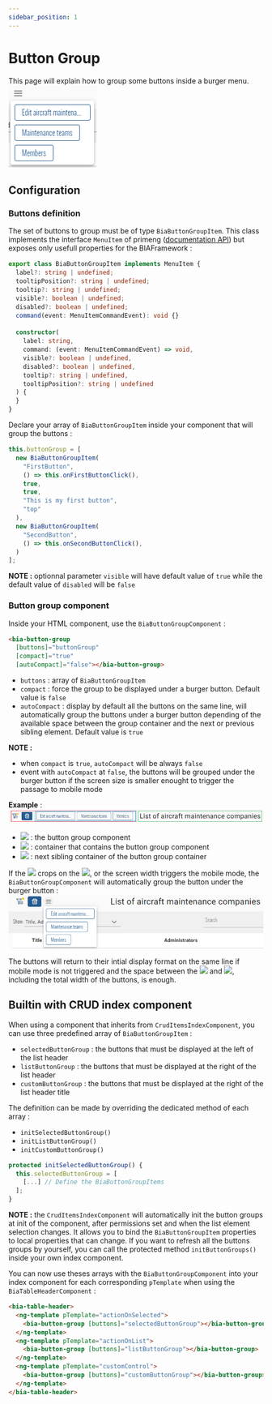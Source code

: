 ```yaml
---
sidebar_position: 1
---
```


# Button Group
This page will explain how to group some buttons inside a burger menu.  
![ButtonGroup](../../Images/ButtonGroup.png)

## Configuration
### Buttons definition
The set of buttons to group must be of type `BiaButtonGroupItem`. This class implements the interface `MenuItem` of primeng ([documentation API](https://v17.primeng.org/menubar#api.menubar.interfaces.MenuItem)) but exposes only usefull properties for the BIAFramework :
``` typescript
export class BiaButtonGroupItem implements MenuItem {
  label?: string | undefined;
  tooltipPosition?: string | undefined;
  tooltip?: string | undefined;
  visible?: boolean | undefined;
  disabled?: boolean | undefined;
  command(event: MenuItemCommandEvent): void {}

  constructor(
    label: string,
    command: (event: MenuItemCommandEvent) => void,
    visible?: boolean | undefined,
    disabled?: boolean | undefined,
    tooltip?: string | undefined,
    tooltipPosition?: string | undefined
  ) {
  }
}
```

Declare your array of `BiaButtonGroupItem` inside your component that will group the buttons : 
``` typescript
this.buttonGroup = [
  new BiaButtonGroupItem(
    "FirstButton",
    () => this.onFirstButtonClick(),
    true,
    true,
    "This is my first button",
    "top"
  ),
  new BiaButtonGroupItem(
    "SecondButton",
    () => this.onSecondButtonClick(),
  )
];
```

**NOTE :** optionnal parameter `visible` will have default value of `true` while the default value of `disabled` will be `false` 
### Button group component
Inside your HTML component, use the `BiaButtonGroupComponent` :
``` html
<bia-button-group
  [buttons]="buttonGroup"
  [compact]="true"
  [autoCompact]="false"></bia-button-group>
``` 
- `buttons` : array of `BiaButtonGroupItem`
- `compact` : force the group to be displayed under a burger button. Default value is `false`
- `autoCompact` : display by default all the buttons on the same line, will automatically group the buttons under a burger button depending of the available space between the group container and the next or previous sibling element. Default value is `true`

**NOTE :** 
- when `compact` is `true`, `autoCompact` will be always `false`
- event with `autoCompact` at `false`, the buttons will be grouped under the burger button if the screen size is smaller enought to trigger the passage to mobile mode

**Example** :  
![ButtonGoupNotGroup](../../Images/ButtonGroup_NotGroup.png)
- ![](https://img.shields.io/static/v1?label=&message=blue%20container&color=blue) : the button group component
- ![](https://img.shields.io/static/v1?label=&message=red%20container&color=red) : container that contains the button group component
- ![](https://img.shields.io/static/v1?label=&message=green%20container&color=green) : next sibling container of the button group container

If the ![](https://img.shields.io/static/v1?label=&message=green%20container&color=green) crops on the ![](https://img.shields.io/static/v1?label=&message=red%20container&color=red), or the screen width triggers the mobile mode, the `BiaButtonGroupComponent` will automatically group the button under the burger button :  
![ButtonGroup](../../Images/ButtonGroup_Group.png)

The buttons will return to their intial display format on the same line if mobile mode is not triggered and the space between the ![](https://img.shields.io/static/v1?label=&message=green%20container&color=green) and ![](https://img.shields.io/static/v1?label=&message=red%20container&color=red), including the total width of the buttons, is enough.



## Builtin with CRUD index component
When using a component that inherits from `CrudItemsIndexComponent`, you can use three predefined array of `BiaButtonGroupItem` :
- `selectedButtonGroup` : the buttons that must be displayed at the left of the list header
- `listButtonGroup` : the buttons that must be displayed at the right of the list header
- `customButtonGroup` : the buttons that must be displayed at the right of the list header title

The definition can be made by overriding the dedicated method of each array :
- `initSelectedButtonGroup()`
- `initListButtonGroup()`
- `initCustomButtonGroup()`

``` typescript title="feature-index.component.ts"
protected initSelectedButtonGroup() {
  this.selectedButtonGroup = [
    [...] // Define the BiaButtonGroupItems
  ];
}
``` 

**NOTE :** the `CrudItemsIndexComponent` will automatically init the button groups at init of the component, after permissions set and when the list element selection changes. It allows you to bind the `BiaButtonGroupItem` properties to local properties that can change. If you want to refresh all the buttons groups by yourself, you can call the protected method `initButtonGroups()` inside your own index component.

You can now use theses arrays with the `BiaButtonGroupComponent` into your index component for each corresponding `pTemplate` when using the `BiaTableHeaderComponent` :
``` html title="feature-index.component.html"
<bia-table-header>
  <ng-template pTemplate="actionOnSelected">
    <bia-button-group [buttons]="selectedButtonGroup"></bia-button-group>
  </ng-template>
  <ng-template pTemplate="actionOnList">
    <bia-button-group [buttons]="listButtonGroup"></bia-button-group>
  </ng-template>
  <ng-template pTemplate="customControl">
    <bia-button-group [buttons]="customButtonGroup"></bia-button-group>
  </ng-template>
</bia-table-header>
```
